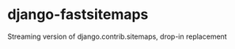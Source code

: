 django-fastsitemaps
===================

Streaming version of django.contrib.sitemaps, drop-in replacement